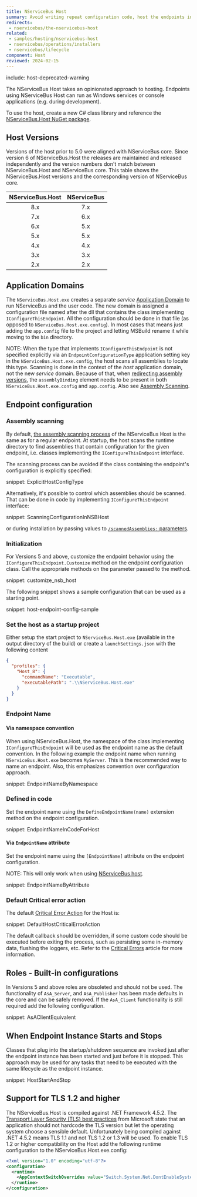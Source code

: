 ```yaml
---
title: NServiceBus Host
summary: Avoid writing repeat configuration code, host the endpoints in a Windows Service, and change technologies without code.
redirects:
 - nservicebus/the-nservicebus-host
related:
 - samples/hosting/nservicebus-host
 - nservicebus/operations/installers
 - nservicebus/lifecycle
component: Host
reviewed: 2024-02-15
---
```


include: host-deprecated-warning

The NServiceBus Host takes an opinionated approach to hosting. Endpoints using NServiceBus Host can run as Windows services or console applications (e.g. during development).

To use the host, create a new C# class library and reference the [NServiceBus.Host NuGet package](https://www.nuget.org/packages/NServiceBus.Host/).

## Host Versions

Versions of the host prior to 5.0 were aligned with NServiceBus core. Since version 6 of NServiceBus.Host the releases are maintained and released independently and the version numbers don't match between NServiceBus.Host and NServiceBus core. This table shows the NServiceBus.Host versions and the corresponding version of NServiceBus core.

| NServiceBus.Host | NServiceBus |
|:----------------:|:-----------:|
|        8.x       |     7.x     |
|        7.x       |     6.x     |
|        6.x       |     5.x     |
|        5.x       |     5.x     |
|        4.x       |     4.x     |
|        3.x       |     3.x     |
|        2.x       |     2.x     |

## Application Domains

The `NServiceBus.Host.exe` creates a separate *service* [Application Domain](https://docs.microsoft.com/en-us/dotnet/framework/app-domains/application-domains) to run NServiceBus and the user code. The new domain is assigned a configuration file named after the dll that contains the class implementing `IConfigureThisEndpoint`. All the configuration should be done in that file (as opposed to `NServiceBus.Host.exe.config`). In most cases that means just adding the `app.config` file to the project and letting MSBuild rename it while moving to the `bin` directory.

NOTE: When the type that implements `IConfigureThisEndpoint` is not specified explicitly via an `EndpointConfigurationType` application setting key in the `NServiceBus.Host.exe.config`, the host scans all assemblies to locate this type. Scanning is done in the context of the *host* application domain, not the new *service* domain. Because of that, when [redirecting assembly versions](https://docs.microsoft.com/en-us/dotnet/framework/configure-apps/redirect-assembly-versions), the `assemblyBinding` element needs to be present in both `NServiceBus.Host.exe.config` and `app.config`. Also see [Assembly Scanning](#endpoint-configuration-assembly-scanning).

## Endpoint configuration

### Assembly scanning

By default, [the assembly scanning process](/nservicebus/hosting/assembly-scanning.md) of the NServiceBus Host is the same as for a regular endpoint. At startup, the host scans the runtime directory to find assemblies that contain configuration for the given endpoint, i.e. classes implementing the `IConfigureThisEndpoint` interface.

The scanning process can be avoided if the class containing the endpoint's configuration is explicitly specified:

snippet: ExplicitHostConfigType

Alternatively, it's possible to control which assemblies should be scanned. That can be done in code by implementing `IConfigureThisEndpoint` interface:

snippet: ScanningConfigurationInNSBHost

or during installation by passing values to [`/scannedAssemblies:` parameters](/nservicebus/hosting/nservicebus-host/installation.md#installing-a-windows-service-scannedassemblies).

### Initialization

For Versions 5 and above, customize the endpoint behavior using the `IConfigureThisEndpoint.Customize` method on the endpoint configuration class. Call the appropriate methods on the parameter passed to the method.

snippet: customize_nsb_host


The following snippet shows a sample configuration that can be used as a starting point.

snippet: host-endpoint-config-sample

### Set the host as a startup project

Either setup the start project to `NServiceBus.Host.exe` (available in the output directory of the build) or create a `launchSettings.json` with the following content

```json
{
  "profiles": {
    "Host_8": {
      "commandName": "Executable",
      "executablePath": ".\\NServiceBus.Host.exe"
    }
  }
}
```

### Endpoint Name

#### Via namespace convention

When using NServiceBus.Host, the namespace of the class implementing `IConfigureThisEndpoint` will be used as the endpoint name as the default convention. In the following example the endpoint name when running `NServiceBus.Host.exe` becomes `MyServer`. This is the recommended way to name an endpoint. Also, this emphasizes convention over configuration approach.

snippet: EndpointNameByNamespace


### Defined in code

Set the endpoint name using the `DefineEndpointName(name)` extension method on the endpoint configuration.

snippet: EndpointNameInCodeForHost


#### Via `EndpointName` attribute

Set the endpoint name using the `[EndpointName]` attribute on the endpoint configuration.

NOTE: This will only work when using [NServiceBus host](/nservicebus/hosting/nservicebus-host/).

snippet: EndpointNameByAttribute

### Default Critical error action

The default [Critical Error Action](/nservicebus/hosting/critical-errors.md) for the Host is:

snippet: DefaultHostCriticalErrorAction

The default callback should be overridden, if some custom code should be executed before exiting the process, such as persisting some in-memory data, flushing the loggers, etc. Refer to the [Critical Errors](/nservicebus/hosting/critical-errors.md) article for more information.

## Roles - Built-in configurations

In Versions 5 and above roles are obsoleted and should not be used. The functionality of `AsA_Server`, and `AsA_Publisher` has been made defaults in the core and can be safely removed. If the `AsA_Client` functionality is still required add the following configuration.

snippet: AsAClientEquivalent

## When Endpoint Instance Starts and Stops

Classes that plug into the startup/shutdown sequence are invoked just after the endpoint instance has been started and just before it is stopped. This approach may be used for any tasks that need to be executed with the same lifecycle as the endpoint instance.

snippet: HostStartAndStop

## Support for TLS 1.2 and higher

The NServiceBus.Host is compiled against .NET Framework 4.5.2. The [Transport Layer Security (TLS) best practices](https://docs.microsoft.com/en-us/dotnet/framework/network-programming/tls) from Microsoft state that an application should not hardcode the TLS version but let the operating system choose a sensible default. Unfortunately being compiled against .NET 4.5.2 means TLS 1.1 and not TLS 1.2 or 1.3 will be used. To enable TLS 1.2 or higher compatibility on the Host add the following runtime configuration to the NServiceBus.Host.exe.config:

```xml
<?xml version="1.0" encoding="utf-8"?>
<configuration>
  <runtime>
    <AppContextSwitchOverrides value="Switch.System.Net.DontEnableSystemDefaultTlsVersions=false"/>
  </runtime>
</configuration>
```
